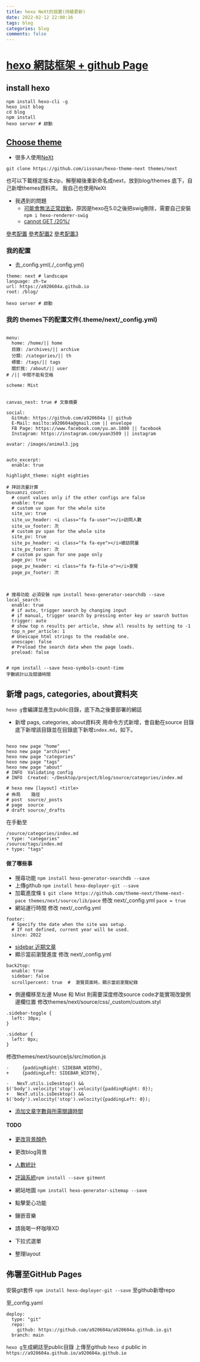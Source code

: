 ```yaml
---
title: hexo NeXt的設置(持續更新)
date: 2022-02-12 22:00:16
tags: blog
categories: blog
comments: false
---
```




# [hexo 網誌框架 + github Page](https://hexo.io/zh-cn/)
## install hexo
```shell=
npm install hexo-cli -g
hexo init blog
cd blog
npm install
hexo server # 啟動
```

## [Choose theme](https://hexo.io/themes/)
- 很多人使用[NeXt](https://theme-next.iissnan.com/getting-started.html)

```shell=
git clone https://github.com/iissnan/hexo-theme-next themes/next
```
也可以下載穩定版本zip，解壓縮後重新命名成next，放到blog/themes 底下，自己新增themes資料夾。
我自己也使用NeXt

- 我遇到的問題
    - [可能會無法正常啟動](https://github.com/iissnan/hexo-theme-next/issues/2253)，原因是hexo在5.0之後把swig刪除，需要自己安裝`npm i hexo-renderer-swig`
    - [cannot GET /20%/](https://www.zhihu.com/question/353097489/answer/888107103)

[參考配置](https://codertw.com/%E7%A8%8B%E5%BC%8F%E8%AA%9E%E8%A8%80/676805/)
[參考配置2](https://maoao530.github.io/2017/01/25/hexo-blog-seo/)
[參考配置3](https://ed521.github.io/2020/05/hexo-next-upgrade/)

### 我的配置
- 去_config.yml(./_config.yml)
```yaml=
theme: next # landscape
language: zh-tw
url: https://a920604a.github.io
root: /blog/

```
```shell=
hexo server # 啟動
```



### 我的 themes下的配置文件(.theme/next/_config.yml)
```yaml=

menu:
  home: /home/|| home
  目錄: /archives/|| archive
  分類: /categories/|| th
  標籤: /tags/|| tags
  關於我: /about/|| user
# /|| 中間不能有空格

scheme: Mist


canvas_nest: true # 文章摘要

social:
  GitHub: https://github.com/a920604a || github
  E-Mail: mailto:a920604a@gmail.com || envelope
  FB Page: https://www.facebook.com/yu.an.1800 || facebook
  Instagram: https://instagram.com/yuan3509 || instagram
  
avatar: /images/animal3.jpg


auto_excerpt:
  enable: true
  
highlight_theme: night eighties 

# 拜訪流量計算
busuanzi_count:
  # count values only if the other configs are false
  enable: true
  # custom uv span for the whole site
  site_uv: true
  site_uv_header: <i class="fa fa-user"></i>訪問人數
  site_uv_footer: 次
  # custom pv span for the whole site
  site_pv: true
  site_pv_header: <i class="fa fa-eye"></i>總訪問量
  site_pv_footer: 次
  # custom pv span for one page only
  page_pv: true
  page_pv_header: <i class="fa fa-file-o"></i>瀏覽
  page_pv_footer: 次



# 搜尋功能 必須安裝 npm install hexo-generator-searchdb --save
local_search:
  enable: true
  # if auto, trigger search by changing input
  # if manual, trigger search by pressing enter key or search button
  trigger: auto
  # show top n results per article, show all results by setting to -1
  top_n_per_article: 1
  # Unescape html strings to the readable one.
  unescape: false
  # Preload the search data when the page loads.
  preload: false


# npm install --save hexo-symbols-count-time 
字數統計以及閱讀時間
```


## 新增 pags, categories, about資料夾

`hexo g`會編譯並產生public目錄，底下為之後要部署的網誌

- 新增 pags, categories, about資料夾
用命令方式新增，會自動在source 目錄底下新增該目錄並在目錄底下新增`index.md`，如下。
```bash=

hexo new page "home"
hexo new page "archives"
hexo new page "categories"
hexo new page "tags"
hexo new page "about"
# INFO  Validating config
# INFO  Created: ~/Desktop/project/blog/source/categories/index.md

# hexo new [layout] <title>
# 佈局	路徑
# post	source/_posts
# page	source
# draft	source/_drafts
```
在手動至
```yaml=
/source/categories/index.md
+ type: "categories"
/source/tags/index.md
+ type: "tags"
```

#### 做了哪些事
- 搜尋功能 `npm install hexo-generator-searchdb --save`
- 上傳github  `npm install hexo-deployer-git --save`
- 加載進度條
`$ git clone https://github.com/theme-next/theme-next-pace themes/next/source/lib/pace`
修改 next/_config.yml
`pace = true`
- 網站運行時間
修改 next/_config.yml
```
footer:
  # Specify the date when the site was setup.
  # If not defined, current year will be used.
  since: 2022
```
- [sidebar 近期文章](https://www.chingow.cn/posts/c7372a12.html)
- 顯示當前瀏覽進度
修改 next/_config.yml

```
back2top:
  enable: true
  sidebar: false
  scrollpercent: true  #  瀏覽頁面時，顯示當前瀏覽紀錄
```
- 側邊欄移至左邊
Muse 和 Mist 則需要深度修改source code才能實現改變側邊欄位置
修改themes/next/source/css/_custom/custom.styl
```
.sidebar-toggle {
  left: 30px;
}

.sidebar {
  left: 0px;
}

```
修改themes/next/source/js/src/motion.js
```
-     {paddingRight: SIDEBAR_WIDTH},
+     {paddingLeft: SIDEBAR_WIDTH},

-   NexT.utils.isDesktop() && $('body').velocity('stop').velocity({paddingRight: 0});
+   NexT.utils.isDesktop() && $('body').velocity('stop').velocity({paddingLeft: 0});
```
- [添加文章字數與所需閱讀時間](https://guiblogs.com/hexo30-18/)



#### TODO
- [更改背景顏色](https://maoao530.github.io/2017/01/25/hexo-blog-seo/)
- 更改blog背景
- [人數統計](https://teddybearfp.github.io/2019/03/29/Hexo-Next-%E4%BA%BA%E6%95%B8%E7%B5%B1%E8%A8%88-Busuanzi-LeanCloud/)
- [評論系統](https://yashuning.github.io/2018/06/29/hexo-Next-%E4%B8%BB%E9%A2%98%E6%B7%BB%E5%8A%A0%E8%AF%84%E8%AE%BA%E5%8A%9F%E8%83%BD/)`npm install --save gitment`





- 網站地圖 `npm install hexo-generator-sitemap --save`
- 點擊愛心功能
- 鑲嵌音樂
- 請我喝一杯咖啡XD
- 下拉式選單
- 整理layout



## 佈署至GitHub Pages
安裝git套件
`npm install hexo-deployer-git --save`
至github新增repo

至_config.yaml
```yaml=
deploy:
  type: "git"
  repo:
    github: https://github.com/a920604a/a920604a.github.io.git
  branch: main
```
`hexo g`生成網誌至public目錄
上傳至github `hexo d`
public in 
`https://a920604a.github.io/a920604a.github.io`
